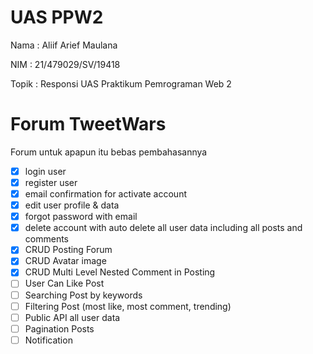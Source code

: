 # UAS PPW2

Nama : Aliif Arief Maulana

NIM : 21/479029/SV/19418

Topik : Responsi UAS Praktikum Pemrograman Web 2

# Forum TweetWars

Forum untuk apapun itu bebas pembahasannya

-   [x] login user
-   [x] register user
-   [x] email confirmation for activate account
-   [x] edit user profile & data
-   [x] forgot password with email
-   [x] delete account with auto delete all user data including all posts and comments
-   [x] CRUD Posting Forum
-   [x] CRUD Avatar image
-   [x] CRUD Multi Level Nested Comment in Posting
-   [ ] User Can Like Post
-   [ ] Searching Post by keywords
-   [ ] Filtering Post (most like, most comment, trending)
-   [ ] Public API all user data
-   [ ] Pagination Posts
-   [ ] Notification
